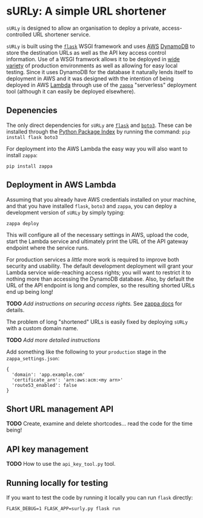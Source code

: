 # sURLy: A simple URL shortener

`sURLy` is designed to allow an organisation to deploy a private,
access-controlled URL shortener service.

`sURLy` is built using the
[`flask`](https://palletsprojects.com/p/flask/) WSGI framework and uses 
[AWS](https://aws.amazon.com) [DynamoDB](https://aws.amazon.com/dynamodb/)
to store the destination URLs as well as the API key access control
information. Use of a WSGI framwork allows it to be deployed in
[wide variety](https://wsgi.readthedocs.io/en/latest/servers.html) of
production environments as well as allowing for easy local
testing. Since it uses DynamoDB for the database it naturally lends
itself to deployment in AWS and it was designed with the intention of
being deployed in AWS [Lambda](https://aws.amazon.com/lambda/) through
use of the [`zappa`](https://github.com/Miserlou/Zappa) "serverless"
deployment tool (although it can easily be deployed elsewhere).

## Depenencies

The only direct dependencies for `sURLy` are
[`flask`](https://palletsprojects.com/p/flask/) and
[`boto3`](https://boto3.amazonaws.com/v1/documentation/api/latest/index.html).
These can be installed through the [Python Package Index](https://pypi.org)
by running the command: ``` pip install flask boto3 ```

For deployment into the AWS Lambda the easy way you will also want to install
`zappa`:
```
pip install zappa
```

## Deployment in AWS Lambda

Assuming that you already have AWS credentials installed on your
machine, and that you have installed `flask`, `boto3` and `zappa`, you
can deploy a development version of `sURLy` by simply typing:
```
zappa deploy
```

This will configure all of the necessary settings in AWS, upload the
code, start the Lambda service and ultimately print the URL of the API
gateway endpoint where the service runs.

For production services a _little_ more work is required to improve both
security and usability. The default development deployment will grant
your Lambda service wide-reaching access rights; you will want to
restrict it to nothing more than accessing the DynamoDB
database. Also, by default the URL of the API endpoint is long and
complex, so the resulting shorted URLs end up being long!

**TODO** _Add instructions on securing access rights._ See [zappa docs](https://github.com/Miserlou/Zappa#custom-aws-iam-roles-and-policies-for-deployment)
for details.

The problem of long "shortened" URLs is easily fixed by deploying
`sURLy` with a custom domain name. 

**TODO** _Add more detailed instructions_

Add something like the following to your `production` stage in the
`zappa_settings.json`:
```
{
  'domain': 'app.example.com'
  'certificate_arn': 'arn:aws:acm:<my arn>'
  'route53_enabled': false
}
```

## Short URL management API

**TODO** Create, examine and delete shortcodes... read the code for
the time being!

## API key management

**TODO** How to use the `api_key_tool.py` tool.

## Running locally for testing

If you want to test the code by running it locally you can run `flask`
directly:

```
FLASK_DEBUG=1 FLASK_APP=surly.py flask run
```


